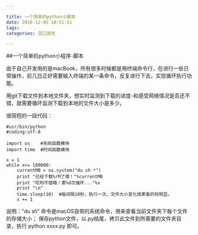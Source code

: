 ```yaml
---

title: 一个简单的python小脚本
date: 2016-12-05 10:51:51
tags:
categories: 混口饭吃

---
```


##一个简单的python小程序-脚本

由于自己开发用的是macBook，所有很多时候都是用终端命令行，在进行一些日常操作，前几日正好需要输入终端的某一条命令，反复进行下去，实现循环执行功能。

用git下载文件到本地文件夹，想实时监测到下载的进度-和感受网络情况是否还不错，就需要循环监测下载到本地的文件大小是多少。

很简短的一段代码：


```
#usr/bin/python
#coding:utf-8

import os    #系统函数模块
import time  #时间函数模块

x = 1
while x<= 100000:
    currentMB = os.system("du sh *")
    print "已经下载%rM了哦！"%currentMB
    print "哎哟不错哦！第%d次循环..."%x
    print "\n"
    time.sleep(10)  #每间隔10秒，执行一次，文件大小变化效果看的较明显。
    x += 1
```

说明：”du sh” 命令是macOS自带的系统命令，用来查看当前文件夹下每个文件的存储大小； 保存python文件，以.py结尾，拷贝此文件到所需要的文件夹目录，执行 python xxxx.py 即可。